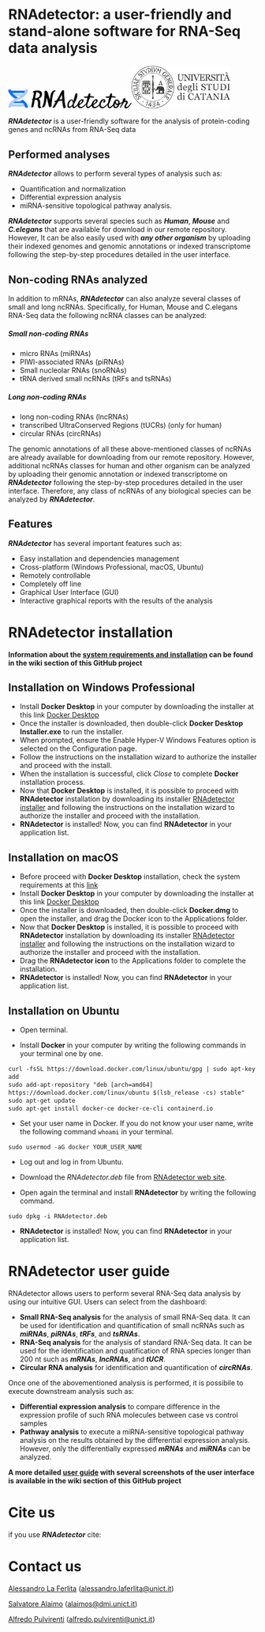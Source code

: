 # RNAdetector: a user-friendly and stand-alone software for RNA-Seq data analysis
<img src="logo/logoRNAdetectorBlack.png" width="250" hight="150"><img src="logo/unict-logo-png-3.png" width="200" hight="100">

***RNAdetector*** is a user-friendly software for the analysis of protein-coding genes and ncRNAs from RNA-Seq data
## Performed analyses
***RNAdetector*** allows to perform several types of analysis such as:
- Quantification and normalization
- Differential expression analysis
- miRNA-sensitive topological pathway analysis.

***RNAdetector*** supports several species such as ***Human***, ***Mouse*** and ***C.elegans*** that are available for download in our remote repository.
However, It can be also easily used with ***any other organism*** by uploading their indexed genomes and genomic annotations or indexed transcriptome following the step-by-step procedures detailed in the user interface.
## Non-coding RNAs analyzed
In addition to mRNAs, ***RNAdetector*** can also analyze several classes of small and long ncRNAs. Specifically, for Human, Mouse and C.elegans RNA-Seq data the following ncRNA classes can be analyzed:
##### Small non-coding RNAs
- micro RNAs (miRNAs)
- PIWI-associated RNAs (piRNAs)
- Small nucleolar RNAs (snoRNAs)
- tRNA derived small ncRNAs (tRFs and tsRNAs)
##### Long non-coding RNAs
- long non-coding RNAs (lncRNAs)
- transcribed UltraConserved Regions (tUCRs) (only for human)
- circular RNAs (circRNAs)

The genomic annotations of all these above-mentioned classes of ncRNAs are already available for downloading from our remote repository. However, additional ncRNAs classes for human and other organism can be analyzed by uploading their genomic annotation or indexed transcriptome on ***RNAdetector*** following the step-by-step procedures detailed in the user interface. Therefore, any class of ncRNAs of any biological species can be analyzed by ***RNAdetector***.

## Features
***RNAdetector*** has several important features such as:
- Easy installation and dependencies management
- Cross-platform (Windows Professional, macOS, Ubuntu) 
- Remotely controllable
- Completely off line
- Graphical User Interface (GUI)
- Interactive graphical reports with the results of the analysis
# RNAdetector installation
**Information about the [system requirements and installation](https://github.com/alessandrolaferlita/RNAdetector/wiki/Requirements-and-Setup) can be found in the wiki section of this GitHub project**
## Installation on Windows Professional
- Install **Docker Desktop** in your computer by downloading the installer at this link [Docker Desktop](https://hub.docker.com/editions/community/docker-ce-desktop-windows/)
- Once the installer is downloaded, then double-click **Docker Desktop Installer.exe** to run the installer.
- When prompted, ensure the Enable Hyper-V Windows Features option is selected on the Configuration page.
- Follow the instructions on the installation wizard to authorize the installer and proceed with the install.
- When the installation is successful, click *Close* to complete **Docker** installation process.
- Now that **Docker Desktop** is installed, it is possible to proceed with **RNAdetector** installation by downloading its installer [RNAdetector installer]() and following the instructions on the installation wizard to authorize the installer and proceed with the installation.
- **RNAdetector** is installed! Now, you can find **RNAdetector** in your application list.

## Installation on macOS
- Before proceed with **Docker Desktop** installation, check the system requirements at this [link](https://docs.docker.com/docker-for-mac/install/#system-requirements)
- Install **Docker Desktop** in your computer by downloading the installer at this link [Docker Desktop](https://hub.docker.com/editions/community/docker-ce-desktop-mac/)
- Once the installer is downloaded, then double-click **Docker.dmg** to open the installer, and drag the Docker icon to the Applications folder.
- Now that **Docker Desktop** is installed, it is possible to proceed with **RNAdetector** installation by downloading its installer [RNAdetector installer]() and following the instructions on the installation wizard to authorize the installer and proceed with the installation.
- Drag the **RNAdetector icon** to the Applications folder to complete the installation.
- **RNAdetector** is installed! Now, you can find **RNAdetector** in your application list.

## Installation on Ubuntu
- Open terminal.

- Install **Docker** in your computer by writing the following commands in your terminal one by one.
```
curl -fsSL https://download.docker.com/linux/ubuntu/gpg | sudo apt-key add
sudo add-apt-repository "deb [arch=amd64] https://download.docker.com/linux/ubuntu $(lsb_release -cs) stable"
sudo apt-get update
sudo apt-get install docker-ce docker-ce-cli containerd.io
```

- Set your user name in Docker. If you do not know your user name, write the following command `whoami` in your terminal.
```
sudo usermod -aG docker YOUR_USER_NAME
```

- Log out and log in from Ubuntu.

- Download the *RNAdetector.deb* file from [RNAdetector web site]().

- Open again the terminal and install **RNAdetector** by writing the following command.
```
sudo dpkg -i RNAdetector.deb
```

- **RNAdetector** is installed! Now, you can find **RNAdetector** in your application list.

# RNAdetector user guide
RNAdetector allows users to perform several RNA-Seq data analysis by using our intuitive GUI. Users can select from the dashboard:

- **Small RNA-Seq analysis** for the analysis of small RNA-Seq data. It can be used for identification and quantification of small ncRNAs such as ***miRNAs***, ***piRNAs***, ***tRFs***, and ***tsRNAs***.
- **RNA-Seq analysis** for the analysis of standard RNA-Seq data. It can be used for the identification and quatification of RNA species longer than 200 nt such as ***mRNAs***, ***lncRNAs***, and ***tUCR***.
- **Circular RNA analysis** for identification and quantification of ***circRNAs***.

Once one of the abovementioned analysis is performed, it is possibile to execute downstream analysis such as:

- **Differential expression analysis** to compare difference in the expression profile of such RNA molecules between case vs control samples
- **Pathway analysis** to execute a  miRNA-sensitive topological pathway analysis on the results obtained by the differential expression analysis. However, only the differentially expressed ***mRNAs*** and ***miRNAs*** can be analyzed.

**A more detailed [user guide](https://github.com/alessandrolaferlita/RNAdetector/wiki/User-guide) with several screenshots of the user interface is available in the wiki section of this GitHub project**

# Cite us
if you use ***RNAdetector*** cite:
# Contact us 
[Alessandro La Ferlita](https://www.researchgate.net/profile/Alessandro_La_Ferlita2) (alessandro.laferlita@unict.it)

[Salvatore Alaimo](https://www.researchgate.net/profile/Salvatore_Alaimo) (alaimos@dmi.unict.it)

[Alfredo Pulvirenti](https://www.researchgate.net/profile/Alfredo_Pulvirenti) (alfredo.pulvirenti@unict.it)
